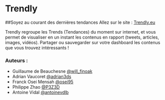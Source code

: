 Trendly
====================
##Soyez au courant des dernières tendances
Allez sur le site : [Trendly.eu](http://trendly.eu "Trendly.eu")


Trendly regroupe les Trends (Tendances) du moment sur internet, et vous permet de visualiser en un instant
les contenus en rapport (tweets, articles, images, vidéos).
Partager ou sauvegarder sur votre dashboard les contenus que vous trouvez intéressants !



### Auteurs :
- Guillaume de Beauchesne [@will_finoak](https://twitter.com/Will_Finoak "@will_finoak")
- Adrian Vaucoret [@adrian3ds](https://twitter.com/Adrian3ds "@adrian3ds")
- Franck Osei Mensah [@osei95](https://twitter.com/osei95 "@osei95")
- Philippe Zhao [@P3Z3D](https://twitter.com/p3z3d "@P3Z3D")
- Antoine Vidal [@antoinevdlb](https://twitter.com/antoinevdlb "@antoinevdlb")


